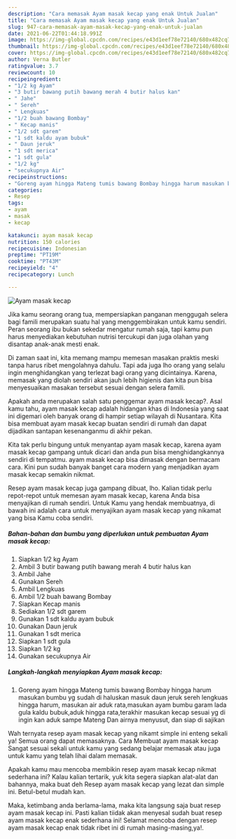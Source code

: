 ```yaml
---
description: "Cara memasak Ayam masak kecap yang enak Untuk Jualan"
title: "Cara memasak Ayam masak kecap yang enak Untuk Jualan"
slug: 947-cara-memasak-ayam-masak-kecap-yang-enak-untuk-jualan
date: 2021-06-22T01:44:18.991Z
image: https://img-global.cpcdn.com/recipes/e43d1eef78e72140/680x482cq70/ayam-masak-kecap-foto-resep-utama.jpg
thumbnail: https://img-global.cpcdn.com/recipes/e43d1eef78e72140/680x482cq70/ayam-masak-kecap-foto-resep-utama.jpg
cover: https://img-global.cpcdn.com/recipes/e43d1eef78e72140/680x482cq70/ayam-masak-kecap-foto-resep-utama.jpg
author: Verna Butler
ratingvalue: 3.7
reviewcount: 10
recipeingredient:
- "1/2 kg Ayam"
- "3 butir bawang putih bawang merah 4 butir halus kan"
- " Jahe"
- " Sereh"
- " Lengkuas"
- "1/2 buah bawang Bombay"
- " Kecap manis"
- "1/2 sdt garem"
- "1 sdt kaldu ayam bubuk"
- " Daun jeruk"
- "1 sdt merica"
- "1 sdt gula"
- "1/2 kg"
- "secukupnya Air"
recipeinstructions:
- "Goreng ayam hingga Mateng tumis bawang Bombay hingga harum masukan bumbu yg sudah di haluskan masuk daun jeruk sereh lengkuas hingga harum, masukan air aduk rata,masukan ayam bumbu garam lada gula kaldu bubuk,aduk hingga rata,terakhir masukan kecap sesuai yg di ingin kan aduk sampe Mateng Dan airnya menyusut, dan siap di sajikan"
categories:
- Resep
tags:
- ayam
- masak
- kecap

katakunci: ayam masak kecap 
nutrition: 150 calories
recipecuisine: Indonesian
preptime: "PT19M"
cooktime: "PT43M"
recipeyield: "4"
recipecategory: Lunch

---
```



![Ayam masak kecap](https://img-global.cpcdn.com/recipes/e43d1eef78e72140/680x482cq70/ayam-masak-kecap-foto-resep-utama.jpg)

Jika kamu seorang orang tua, mempersiapkan panganan menggugah selera bagi famili merupakan suatu hal yang menggembirakan untuk kamu sendiri. Peran seorang ibu bukan sekedar mengatur rumah saja, tapi kamu pun harus menyediakan kebutuhan nutrisi tercukupi dan juga olahan yang disantap anak-anak mesti enak.

Di zaman  saat ini, kita memang mampu memesan masakan praktis meski tanpa harus ribet mengolahnya dahulu. Tapi ada juga lho orang yang selalu ingin menghidangkan yang terlezat bagi orang yang dicintainya. Karena, memasak yang diolah sendiri akan jauh lebih higienis dan kita pun bisa menyesuaikan masakan tersebut sesuai dengan selera famili. 



Apakah anda merupakan salah satu penggemar ayam masak kecap?. Asal kamu tahu, ayam masak kecap adalah hidangan khas di Indonesia yang saat ini digemari oleh banyak orang di hampir setiap wilayah di Nusantara. Kita bisa membuat ayam masak kecap buatan sendiri di rumah dan dapat dijadikan santapan kesenanganmu di akhir pekan.

Kita tak perlu bingung untuk menyantap ayam masak kecap, karena ayam masak kecap gampang untuk dicari dan anda pun bisa menghidangkannya sendiri di tempatmu. ayam masak kecap bisa dimasak dengan bermacam cara. Kini pun sudah banyak banget cara modern yang menjadikan ayam masak kecap semakin nikmat.

Resep ayam masak kecap juga gampang dibuat, lho. Kalian tidak perlu repot-repot untuk memesan ayam masak kecap, karena Anda bisa menyajikan di rumah sendiri. Untuk Kamu yang hendak membuatnya, di bawah ini adalah cara untuk menyajikan ayam masak kecap yang nikamat yang bisa Kamu coba sendiri.

<!--inarticleads1-->

##### Bahan-bahan dan bumbu yang diperlukan untuk pembuatan Ayam masak kecap:

1. Siapkan 1/2 kg Ayam
1. Ambil 3 butir bawang putih bawang merah 4 butir halus kan
1. Ambil  Jahe
1. Gunakan  Sereh
1. Ambil  Lengkuas
1. Ambil 1/2 buah bawang Bombay
1. Siapkan  Kecap manis
1. Sediakan 1/2 sdt garem
1. Gunakan 1 sdt kaldu ayam bubuk
1. Gunakan  Daun jeruk
1. Gunakan 1 sdt merica
1. Siapkan 1 sdt gula
1. Siapkan 1/2 kg
1. Gunakan secukupnya Air




<!--inarticleads2-->

##### Langkah-langkah menyiapkan Ayam masak kecap:

1. Goreng ayam hingga Mateng tumis bawang Bombay hingga harum masukan bumbu yg sudah di haluskan masuk daun jeruk sereh lengkuas hingga harum, masukan air aduk rata,masukan ayam bumbu garam lada gula kaldu bubuk,aduk hingga rata,terakhir masukan kecap sesuai yg di ingin kan aduk sampe Mateng Dan airnya menyusut, dan siap di sajikan




Wah ternyata resep ayam masak kecap yang nikamt simple ini enteng sekali ya! Semua orang dapat memasaknya. Cara Membuat ayam masak kecap Sangat sesuai sekali untuk kamu yang sedang belajar memasak atau juga untuk kamu yang telah lihai dalam memasak.

Apakah kamu mau mencoba membikin resep ayam masak kecap nikmat sederhana ini? Kalau kalian tertarik, yuk kita segera siapkan alat-alat dan bahannya, maka buat deh Resep ayam masak kecap yang lezat dan simple ini. Betul-betul mudah kan. 

Maka, ketimbang anda berlama-lama, maka kita langsung saja buat resep ayam masak kecap ini. Pasti kalian tiidak akan menyesal sudah buat resep ayam masak kecap enak sederhana ini! Selamat mencoba dengan resep ayam masak kecap enak tidak ribet ini di rumah masing-masing,ya!.

